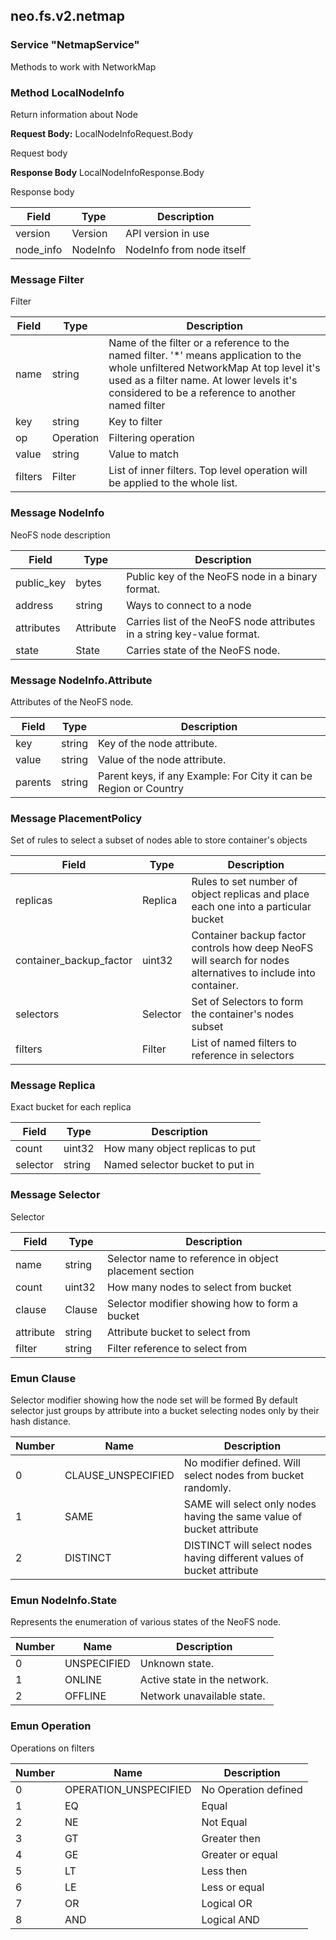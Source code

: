 ## neo.fs.v2.netmap



### Service "NetmapService"

Methods to work with NetworkMap


### Method LocalNodeInfo

Return information about Node

 

__Request Body:__ LocalNodeInfoRequest.Body

Request body

        

__Response Body__ LocalNodeInfoResponse.Body

Response body

| Field | Type | Description |
| ----- | ---- | ----------- |
| version | Version | API version in use |
| node_info | NodeInfo | NodeInfo from node itself |
          
### Message Filter

Filter

| Field | Type | Description |
| ----- | ---- | ----------- |
| name | string | Name of the filter or a reference to the named filter. '*' means application to the whole unfiltered NetworkMap At top level it's used as a filter name. At lower levels it's considered to be a reference to another named filter |
| key | string | Key to filter |
| op | Operation | Filtering operation |
| value | string | Value to match |
| filters | Filter | List of inner filters. Top level operation will be applied to the whole list. |
   
### Message NodeInfo

NeoFS node description

| Field | Type | Description |
| ----- | ---- | ----------- |
| public_key | bytes | Public key of the NeoFS node in a binary format. |
| address | string | Ways to connect to a node |
| attributes | Attribute | Carries list of the NeoFS node attributes in a string key-value format. |
| state | State | Carries state of the NeoFS node. |
   
### Message NodeInfo.Attribute

Attributes of the NeoFS node.

| Field | Type | Description |
| ----- | ---- | ----------- |
| key | string | Key of the node attribute. |
| value | string | Value of the node attribute. |
| parents | string | Parent keys, if any Example: For City it can be Region or Country |
   
### Message PlacementPolicy

Set of rules to select a subset of nodes able to store container's objects

| Field | Type | Description |
| ----- | ---- | ----------- |
| replicas | Replica | Rules to set number of object replicas and place each one into a particular bucket |
| container_backup_factor | uint32 | Container backup factor controls how deep NeoFS will search for nodes alternatives to include into container. |
| selectors | Selector | Set of Selectors to form the container's nodes subset |
| filters | Filter | List of named filters to reference in selectors |
   
### Message Replica

Exact bucket for each replica

| Field | Type | Description |
| ----- | ---- | ----------- |
| count | uint32 | How many object replicas to put |
| selector | string | Named selector bucket to put in |
   
### Message Selector

Selector

| Field | Type | Description |
| ----- | ---- | ----------- |
| name | string | Selector name to reference in object placement section |
| count | uint32 | How many nodes to select from bucket |
| clause | Clause | Selector modifier showing how to form a bucket |
| attribute | string | Attribute bucket to select from |
| filter | string | Filter reference to select from |
    
### Emun Clause

Selector modifier showing how the node set will be formed
By default selector just groups by attribute into a bucket selecting nodes
only by their hash distance.

| Number | Name | Description |
| ------ | ---- | ----------- |
| 0 | CLAUSE_UNSPECIFIED | No modifier defined. Will select nodes from bucket randomly. |
| 1 | SAME | SAME will select only nodes having the same value of bucket attribute |
| 2 | DISTINCT | DISTINCT will select nodes having different values of bucket attribute |

### Emun NodeInfo.State

Represents the enumeration of various states of the NeoFS node.

| Number | Name | Description |
| ------ | ---- | ----------- |
| 0 | UNSPECIFIED | Unknown state. |
| 1 | ONLINE | Active state in the network. |
| 2 | OFFLINE | Network unavailable state. |

### Emun Operation

Operations on filters

| Number | Name | Description |
| ------ | ---- | ----------- |
| 0 | OPERATION_UNSPECIFIED | No Operation defined |
| 1 | EQ | Equal |
| 2 | NE | Not Equal |
| 3 | GT | Greater then |
| 4 | GE | Greater or equal |
| 5 | LT | Less then |
| 6 | LE | Less or equal |
| 7 | OR | Logical OR |
| 8 | AND | Logical AND |
 
